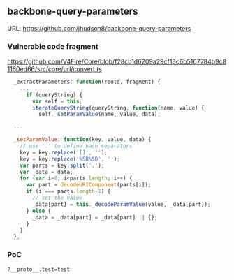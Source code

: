 ## backbone-query-parameters

URL: https://github.com/jhudson8/backbone-query-parameters

### Vulnerable code fragment

https://github.com/V4Fire/Core/blob/f28cb1d6209a29cf13c6b5167784b9c81160ed66/src/core/url/convert.ts

```js
  _extractParameters: function(route, fragment) {
    ...
      if (queryString) {
        var self = this;
        iterateQueryString(queryString, function(name, value) {
          self._setParamValue(name, value, data);

  ...

  _setParamValue: function(key, value, data) {
    // use '.' to define hash separators
    key = key.replace('[]', '');
    key = key.replace('%5B%5D', '');
    var parts = key.split('.');
    var _data = data;
    for (var i=0; i<parts.length; i++) {
      var part = decodeURIComponent(parts[i]);
      if (i === parts.length-1) {
        // set the value
        _data[part] = this._decodeParamValue(value, _data[part]);
      } else {
        _data = _data[part] = _data[part] || {};
      }
    }
  },
```

### PoC
```
?__proto__.test=test
```